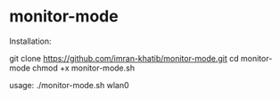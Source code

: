 # monitor-mode

Installation:

git clone https://github.com/imran-khatib/monitor-mode.git
cd  monitor-mode
chmod +x monitor-mode.sh

usage: 
./monitor-mode.sh wlan0

